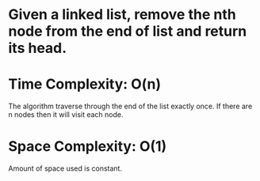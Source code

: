 # Given a linked list, remove the nth node from the end of list and return its head.
# Time Complexity: O(n) 

The algorithm traverse through the end of the list exactly once. 
If there are n nodes then it will visit each node.

# Space Complexity: O(1)

Amount of space used is constant.
